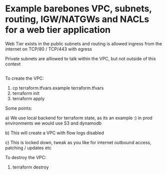 # Example barebones VPC, subnets, routing, IGW/NATGWs and NACLs for a web tier application

Web Tier exists in the public subnets and routing is allowed ingress from
the internet on TCP/80 / TCP/443 with egress

Private subnets are alllowed to talk within the VPC, but not outside
 of this context

##

To create the VPC:

1. cp terraform.tfvars.example terraform.tfvars
2. terraform init
3. terraform apply

Some points:

a) We use local backend for terraform state, as its an example :) in prod environments
we would use S3 and dynamodb

b) This will create a VPC with flow logs disabled

c) This is locked down, tweak as you like for internet outbound access,
patching / updates etc

To destroy the VPC:

1. terraform destroy
